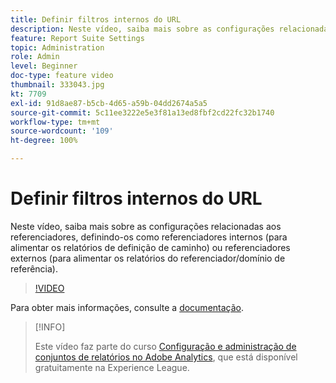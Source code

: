 ```yaml
---
title: Definir filtros internos do URL
description: Neste vídeo, saiba mais sobre as configurações relacionadas aos referenciadores, definindo-os como referenciadores internos (para alimentar os relatórios de definição de caminho) ou referenciadores externos (para alimentar os relatórios do referenciador/domínio de referência).
feature: Report Suite Settings
topic: Administration
role: Admin
level: Beginner
doc-type: feature video
thumbnail: 333043.jpg
kt: 7709
exl-id: 91d8ae87-b5cb-4d65-a59b-04dd2674a5a5
source-git-commit: 5c11ee3222e5e3f81a13ed8fbf2cd22fc32b1740
workflow-type: tm+mt
source-wordcount: '109'
ht-degree: 100%

---
```


# Definir filtros internos do URL

Neste vídeo, saiba mais sobre as configurações relacionadas aos referenciadores, definindo-os como referenciadores internos (para alimentar os relatórios de definição de caminho) ou referenciadores externos (para alimentar os relatórios do referenciador/domínio de referência).

>[!VIDEO](https://video.tv.adobe.com/v/333043/?quality=12&learn=on)

Para obter mais informações, consulte a [documentação](https://experienceleague.adobe.com/docs/analytics/admin/admin-tools/internal-url-filter-admin.html?lang=pt-BR).

>[!INFO]
>
> Este vídeo faz parte do curso [Configuração e administração de conjuntos de relatórios no Adobe Analytics](https://experienceleague.adobe.com/?recommended=Analytics-A-1-2021.1.administration&amp;lang=pt-BR), que está disponível gratuitamente na Experience League.